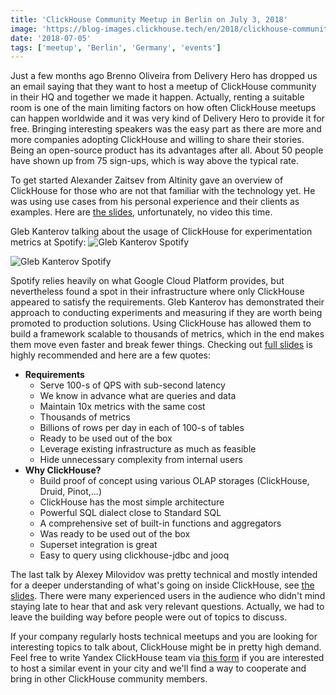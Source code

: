 ```yaml
---
title: 'ClickHouse Community Meetup in Berlin on July 3, 2018'
image: 'https://blog-images.clickhouse.tech/en/2018/clickhouse-community-meetup-in-berlin-on-july-3-2018/main.jpg'
date: '2018-07-05'
tags: ['meetup', 'Berlin', 'Germany', 'events']
---
```


Just a few months ago Brenno Oliveira from Delivery Hero has dropped us an email saying that they want to host a meetup of ClickHouse community in their HQ and together we made it happen. Actually, renting a suitable room is one of the main limiting factors on how often ClickHouse meetups can happen worldwide and it was very kind of Delivery Hero to provide it for free. Bringing interesting speakers was the easy part as there are more and more companies adopting ClickHouse and willing to share their stories. Being an open-source product has its advantages after all. About 50 people have shown up from 75 sign-ups, which is way above the typical rate.

To get started Alexander Zaitsev from Altinity gave an overview of ClickHouse for those who are not that familiar with the technology yet. He was using use cases from his personal experience and their clients as examples. Here are [the slides](https://presentations.clickhouse.com/meetup16/introduction.pdf), unfortunately, no video this time.

Gleb Kanterov talking about the usage of ClickHouse for experimentation metrics at Spotify:
![Gleb Kanterov Spotify](https://blog-images.clickhouse.tech/en/2018/clickhouse-community-meetup-in-berlin-on-july-3-2018/1.jpg)

![Gleb Kanterov Spotify](https://blog-images.clickhouse.tech/en/2018/clickhouse-community-meetup-in-berlin-on-july-3-2018/2.jpg)

Spotify relies heavily on what Google Cloud Platform provides, but nevertheless found a spot in their infrastructure where only ClickHouse appeared to satisfy the requirements. Gleb Kanterov has demonstrated their approach to conducting experiments and measuring if they are worth being promoted to production solutions. Using ClickHouse has allowed them to build a framework scalable to thousands of metrics, which in the end makes them move even faster and break fewer things. Checking out [full slides](https://presentations.clickhouse.com/meetup16/spotify.pdf) is highly recommended and here are a few quotes:

-   **Requirements**
    - Serve 100-s of QPS with sub-second latency
    - We know in advance what are queries and data
    - Maintain 10x metrics with the same cost
    - Thousands of metrics
    - Billions of rows per day in each of 100-s of tables
    - Ready to be used out of the box
    - Leverage existing infrastructure as much as feasible
    - Hide unnecessary complexity from internal users
-   **Why ClickHouse?**
    - Build proof of concept using various OLAP storages (ClickHouse, Druid, Pinot,...)
    - ClickHouse has the most simple architecture
    - Powerful SQL dialect close to Standard SQL
    - A comprehensive set of built-in functions and aggregators
    - Was ready to be used out of the box
    - Superset integration is great
    - Easy to query using clickhouse-jdbc and jooq

The last talk by Alexey Milovidov was pretty technical and mostly intended for a deeper understanding of what's going on inside ClickHouse, see [the slides](https://presentations.clickhouse.com/meetup16/internals.pdf). There were many experienced users in the audience who didn't mind staying late to hear that and ask very relevant questions. Actually, we had to leave the building way before people were out of topics to discuss.

If your company regularly hosts technical meetups and you are looking for interesting topics to talk about, ClickHouse might be in pretty high demand. Feel free to write Yandex ClickHouse team via [this form](http://clickhouse.tech/#meet) if you are interested to host a similar event in your city and we'll find a way to cooperate and bring in other ClickHouse community members.
